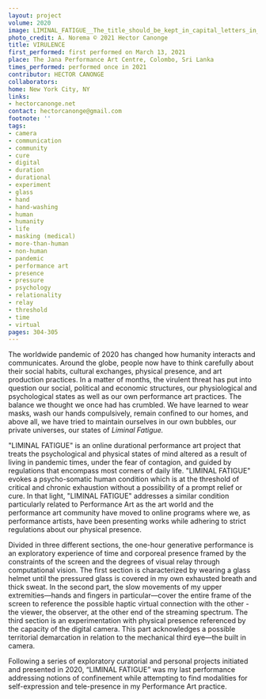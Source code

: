 ```yaml
---
layout: project
volume: 2020
image: LIMINAL_FATIGUE__The_title_should_be_kept_in_capital_letters_in_the_body_of_the_text_--Hector_Canonge.jpg
photo_credit: A. Norema © 2021 Hector Canonge
title: VIRULENCE
first_performed: first performed on March 13, 2021
place: The Jana Performance Art Centre, Colombo, Sri Lanka
times_performed: performed once in 2021
contributor: HECTOR CANONGE
collaborators:
home: New York City, NY
links:
- hectorcanonge.net
contact: hectorcanonge@gmail.com
footnote: ''
tags:
- camera
- communication
- community
- cure
- digital
- duration
- durational
- experiment
- glass
- hand
- hand-washing
- human
- humanity
- life
- masking (medical)
- more-than-human
- non-human
- pandemic
- performance art
- presence
- pressure
- psychology
- relationality
- relay
- threshold
- time
- virtual
pages: 304-305
---
```


The worldwide pandemic of 2020 has changed how humanity interacts and communicates. Around the globe, people now have to think carefully about their social habits, cultural exchanges, physical presence, and art production practices. In a matter of months, the virulent threat has put into question our social, political and economic structures, our physiological and psychological states as well as our own performance art practices. The balance we thought we once had has crumbled. We have learned to wear masks, wash our hands compulsively, remain confined to our homes, and above all, we have tried to maintain ourselves in our own bubbles, our private universes, our states of *Liminal Fatigue.*

"LIMINAL FATIGUE" is an online durational performance art project that treats the psychological and physical states of mind altered as a result of living in pandemic times, under the fear of contagion, and guided by regulations that encompass most corners of daily life. "LIMINAL FATIGUE" evokes a psycho-somatic human condition which is at the threshold of critical and chronic exhaustion without a possibility of a prompt relief or cure. In that light, "LIMINAL FATIGUE" addresses a similar condition particularly related to Performance Art as the art world and the performance art community have moved to online programs where we, as performance artists, have been presenting works while adhering to strict regulations about our physical presence. 

Divided in three different sections, the one-hour generative performance is an exploratory experience of time and corporeal presence framed by the constraints of the screen and the degrees of visual relay through computational vision. The first section is characterized by wearing a glass helmet until the pressured glass is covered in my own exhausted breath and thick sweat. In the second part, the slow movements of my upper extremities—hands and fingers in particular—cover the entire frame of the screen to reference the possible haptic virtual connection with the other - the viewer, the observer, at the other end of the streaming spectrum.  The third section is an experimentation with physical presence referenced by the capacity of the digital camera.  This part acknowledges a possible territorial demarcation in relation to the mechanical third eye—the built in camera. 

Following a series of exploratory curatorial and personal projects initiated and presented in 2020, “LIMINAL FATIGUE” was my last performance addressing notions of confinement while attempting to find modalities for self-expression and tele-presence in my Performance Art practice.
